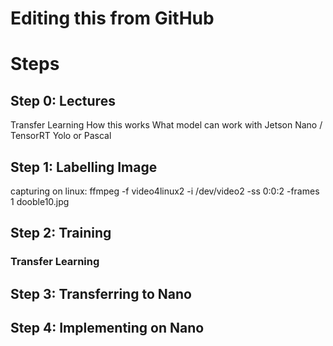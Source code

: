 # Editing this from GitHub

# Steps

## Step 0: Lectures

Transfer Learning
How this works
What model can work with Jetson Nano / TensorRT
Yolo or Pascal


## Step 1: Labelling Image
capturing on linux:
	ffmpeg -f video4linux2 -i /dev/video2 -ss 0:0:2 -frames 1 dooble10.jpg

## Step 2: Training

### Transfer Learning


## Step 3: Transferring to Nano



## Step 4: Implementing on Nano
